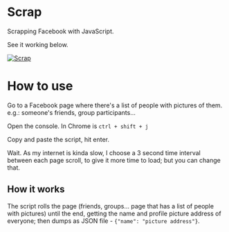 
# Scrap

Scrapping Facebook with JavaScript.


See it working below.

[![Scrap](http://img.youtube.com/vi/xIlrF2RF_UY/0.jpg)](http://www.youtube.com/watch?v=xIlrF2RF_UY)

# How to use

Go to a Facebook page where there's a list of people with pictures of them. e.g.: someone's friends, group participants...

Open the console. In Chrome is ```ctrl + shift + j```

Copy and paste the script, hit enter.

Wait. As my internet is kinda slow, I choose a 3 second time interval between each page scroll, to give it more time to load; but you can change that.

## How it works

The script rolls the page (friends, groups... page that has a list of people with pictures) until the end, getting the name and profile picture address of everyone; then dumps as JSON file - ```{"name": "picture address"}```.
